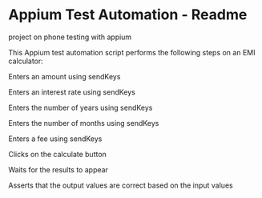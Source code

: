 # Appium Test Automation - Readme

project on phone testing with appium 

This Appium test automation script performs the following steps on an EMI calculator:

Enters an amount using sendKeys

Enters an interest rate using sendKeys

Enters the number of years using sendKeys

Enters the number of months using sendKeys

Enters a fee using sendKeys

Clicks on the calculate button

Waits for the results to appear

Asserts that the output values are correct based on the input values
